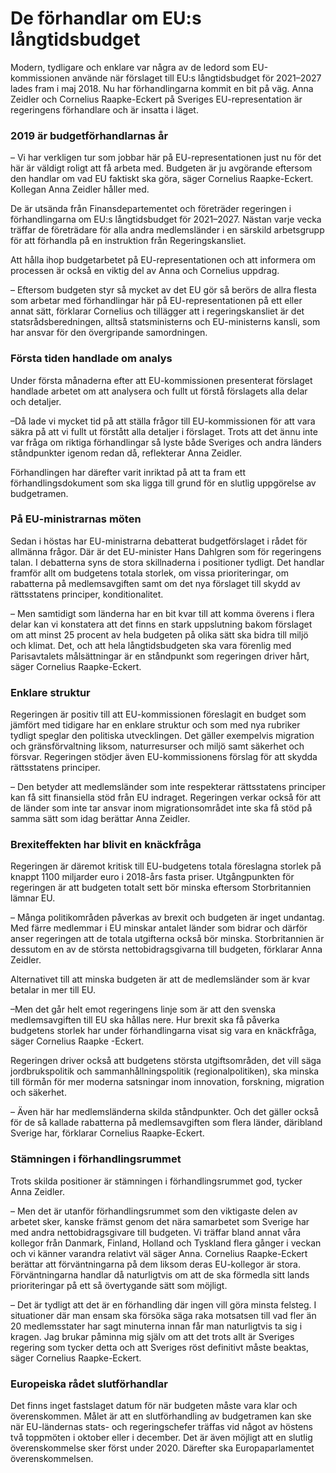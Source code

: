 # De förhandlar om EU:s långtidsbudget

Modern, tydligare och enklare var några av de ledord som EU-kommissionen använde när förslaget till EU:s långtidsbudget för 2021–2027 lades fram i maj 2018. Nu har förhandlingarna kommit en bit på väg. Anna Zeidler och Cornelius Raapke-Eckert på Sveriges EU-representation är regeringens förhandlare och är insatta i läget.

### 2019 är budgetförhandlarnas år

– Vi har verkligen tur som jobbar här på EU-representationen just nu för det här är väldigt roligt att få arbeta med. Budgeten är ju avgörande eftersom den handlar om vad EU faktiskt ska göra, säger Cornelius Raapke-Eckert. Kollegan Anna Zeidler håller med.

De är utsända från Finansdepartementet och företräder regeringen i förhandlingarna om EU:s långtidsbudget för 2021–2027. Nästan varje vecka träffar de företrädare för alla andra medlemsländer i en särskild arbetsgrupp för att förhandla på en instruktion från Regeringskansliet.

Att hålla ihop budgetarbetet på EU-representationen och att informera om processen är också en viktig del av Anna och Cornelius uppdrag.

– Eftersom budgeten styr så mycket av det EU gör så berörs de allra flesta som arbetar med förhandlingar här på EU-representationen på ett eller annat sätt, förklarar Cornelius och tillägger att i regeringskansliet är det statsrådsberedningen, alltså statsministerns och EU-ministerns kansli, som har ansvar för den övergripande samordningen.

### Första tiden handlade om analys

Under första månaderna efter att EU-kommissionen presenterat förslaget handlade arbetet om att analysera och fullt ut förstå förslagets alla delar och detaljer.

–Då lade vi mycket tid på att ställa frågor till EU-kommissionen för att vara säkra på att vi fullt ut förstått alla detaljer i förslaget. Trots att det ännu inte var fråga om riktiga förhandlingar så lyste både Sveriges och andra länders ståndpunkter igenom redan då, reflekterar Anna Zeidler.

Förhandlingen har därefter varit inriktad på att ta fram ett förhandlingsdokument som ska ligga till grund för en slutlig uppgörelse av budgetramen.

### På EU-ministrarnas möten

Sedan i höstas har EU-ministrarna debatterat budgetförslaget i rådet för allmänna frågor. Där är det EU-minister Hans Dahlgren som för regeringens talan. I debatterna syns de stora skillnaderna i positioner tydligt. Det handlar framför allt om budgetens totala storlek, om vissa prioriteringar, om rabatterna på medlemsavgiften samt om det nya förslaget till skydd av rättsstatens principer, konditionalitet.

– Men samtidigt som länderna har en bit kvar till att komma överens i flera delar kan vi konstatera att det finns en stark uppslutning bakom förslaget om att minst 25 procent av hela budgeten på olika sätt ska bidra till miljö och klimat. Det, och att hela långtidsbudgeten ska vara förenlig med Parisavtalets målsättningar är en ståndpunkt som regeringen driver hårt, säger Cornelius Raapke-Eckert.

### Enklare struktur

Regeringen är positiv till att EU-kommissionen föreslagit en budget som jämfört med tidigare har en enklare struktur och som med nya rubriker tydligt speglar den politiska utvecklingen. Det gäller exempelvis migration och gränsförvaltning liksom, naturresurser och miljö samt säkerhet och försvar. Regeringen stödjer även EU-kommissionens förslag för att skydda rättsstatens principer.

– Den betyder att medlemsländer som inte respekterar rättsstatens principer kan få sitt finansiella stöd från EU indraget. Regeringen verkar också för att de länder som inte tar ansvar inom migrationsområdet inte ska få stöd på samma sätt som idag berättar Anna Zeidler.

### Brexiteffekten har blivit en knäckfråga

Regeringen är däremot kritisk till EU-budgetens totala föreslagna storlek på knappt 1100 miljarder euro i 2018-års fasta priser. Utgångpunkten för regeringen är att budgeten totalt sett bör minska eftersom Storbritannien lämnar EU.

– Många politikområden påverkas av brexit och budgeten är inget undantag. Med färre medlemmar i EU minskar antalet länder som bidrar och därför anser regeringen att de totala utgifterna också bör minska. Storbritannien är dessutom en av de största nettobidragsgivarna till budgeten, förklarar Anna Zeidler.

Alternativet till att minska budgeten är att de medlemsländer som är kvar betalar in mer till EU.

–Men det går helt emot regeringens linje som är att den svenska medlemsavgiften till EU ska hållas nere. Hur brexit ska få påverka budgetens storlek har under förhandlingarna visat sig vara en knäckfråga, säger Cornelius Raapke -Eckert.

Regeringen driver också att budgetens största utgiftsområden, det vill säga jordbrukspolitik och sammanhållningspolitik (regionalpolitiken), ska minska till förmån för mer moderna satsningar inom innovation, forskning, migration och säkerhet.

– Även här har medlemsländerna skilda ståndpunkter. Och det gäller också för de så kallade rabatterna på medlemsavgiften som flera länder, däribland Sverige har, förklarar Cornelius Raapke-Eckert.

### Stämningen i förhandlingsrummet

Trots skilda positioner är stämningen i förhandlingsrummet god, tycker Anna Zeidler.

– Men det är utanför förhandlingsrummet som den viktigaste delen av arbetet sker, kanske främst genom det nära samarbetet som Sverige har med andra nettobidragsgivare till budgeten. Vi träffar bland annat våra kollegor från Danmark, Finland, Holland och Tyskland flera gånger i veckan och vi känner varandra relativt väl säger Anna.
Cornelius Raapke-Eckert berättar att förväntningarna på dem liksom deras EU-kollegor är stora. Förväntningarna handlar då naturligtvis om att de ska förmedla sitt lands prioriteringar på ett så övertygande sätt som möjligt.

– Det är tydligt att det är en förhandling där ingen vill göra minsta felsteg. I situationer där man ensam ska försöka säga raka motsatsen till vad fler än 20 medlemsstater har sagt minuterna innan får man naturligtvis ta sig i kragen. Jag brukar påminna mig själv om att det trots allt är Sveriges regering som tycker detta och att Sveriges röst definitivt måste beaktas, säger Cornelius Raapke-Eckert.

### Europeiska rådet slutförhandlar

Det finns inget fastslaget datum för när budgeten måste vara klar och överenskommen. Målet är att en slutförhandling av budgetramen kan ske när EU-ländernas stats- och regeringschefer träffas vid något av höstens två toppmöten i oktober eller i december. Det är även möjligt att en slutlig överenskommelse sker först under 2020. Därefter ska Europaparlamentet överenskommelsen.

